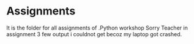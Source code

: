 # Assignments
It is the folder for all assignments of .Python workshop
Sorry Teacher in assignment 3 few output i couldnot get becoz my laptop got crashed. 
